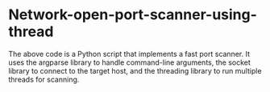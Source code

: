# Network-open-port-scanner-using-thread
The above code is a Python script that implements a fast port scanner. It uses the argparse library to handle command-line arguments, the socket library to connect to the target host, and the threading library to run multiple threads for scanning. 
